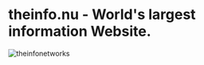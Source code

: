# theinfo.nu - World's largest information Website.

![theinfonetworks](https://user-images.githubusercontent.com/83747215/171925705-7f286fe6-4724-40da-9645-3e843333d94b.png)

